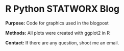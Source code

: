 # R Python STATWORX Blog

**Purpose:** Code for graphics used in the blogpost <link>

**Methods:** All plots were created with ggplot2 in R

**Contact:** If there are any question, shoot me an email.
